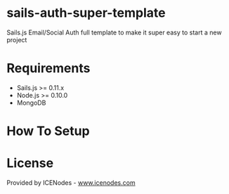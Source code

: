 # sails-auth-super-template
Sails.js Email/Social Auth full template to make it super easy to start a new project

# Requirements

- Sails.js >= 0.11.x
- Node.js >= 0.10.0
- MongoDB

# How To Setup

# License

Provided by ICENodes - www.icenodes.com
